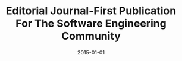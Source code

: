 ---
title: "Editorial Journal-First Publication For The Software Engineering Community"
date: 2015-01-01
venue: ""
paperurl: https://doi.org/10.1145/2837717
authors: "Matthew B Dwyer and David S Rosenblum"
---